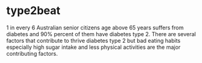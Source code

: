 # type2beat
1  in every 6 Australian senior citizens age above 65 years suffers from diabetes and 90% percent of them have diabetes type 2. There are several factors that contribute to thrive diabetes type 2 but bad eating habits especially high sugar intake and less physical activities  are the major contributing factors.
